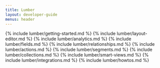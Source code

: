 ```yaml
---
title: Lumber
layout: developer-guide
menus: header
---
```


{% include lumber/getting-started.md %}
{% include lumber/layout-editor.md %}
{% include lumber/analytics.md %}
{% include lumber/fields.md %}
{% include lumber/relationships.md %}
{% include lumber/actions.md %}
{% include lumber/segments.md %}
{% include lumber/collections.md %}
{% include lumber/smart-views.md %}
{% include lumber/integrations.md %}
{% include lumber/howtos.md %}

